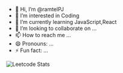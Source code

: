 - 👋 Hi, I’m @ramtelPJ
- 👀 I’m interested in Coding 
- 🌱 I’m currently learning JavaScript,React
- 💞️ I’m looking to collaborate on ...
- 📫 How to reach me ...
- 😄 Pronouns: ...
- ⚡ Fun fact: ...

<!---
ramtelPJ/ramtelPJ is a ✨ special ✨ repository because its `README.md` (this file) appears on your GitHub profile.
You can click the Preview link to take a look at your changes.
--->
![Leetcode Stats](https://leetcard.jacoblin.cool/prajwol_ramtel?ext=heatmap)
